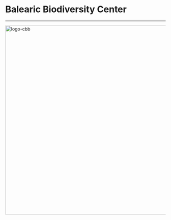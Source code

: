 # Balearic Biodiversity Center

<hr>

<img width="594" alt="logo-cbb" src="https://github.com/centrebalearbiodiversitat/CBB_dataAnalysis/assets/21332064/f481e470-d981-46cc-9a37-8c141b98e868">
